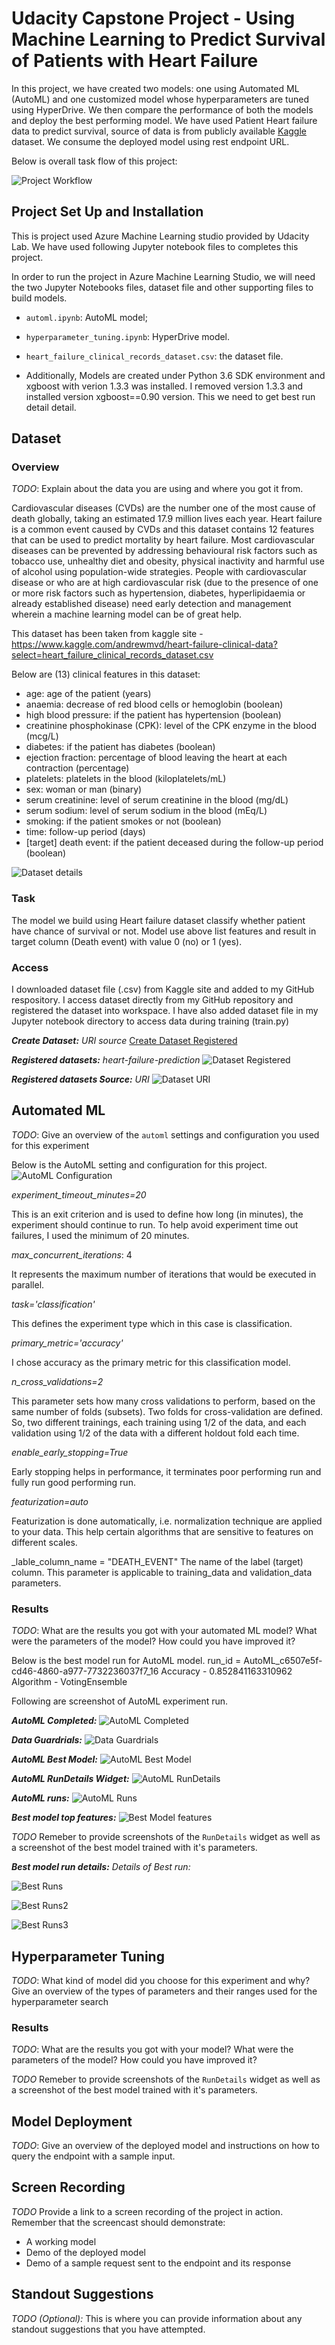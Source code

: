 # Udacity Capstone Project - Using Machine Learning to Predict Survival of Patients with Heart Failure


In this project, we have created two models: one using Automated ML (AutoML) and one customized model whose hyperparameters are tuned using HyperDrive. We then compare the performance of both the models and deploy the best performing model. We have used Patient Heart failure data to predict survival, source of data is from publicly available <a href="https://www.kaggle.com">Kaggle</a> dataset. We consume the deployed model using rest endpoint URL. 

Below is overall task flow of this project:

![Project Workflow](images/Capstone_Project.jpg?raw=true "Project Workflow") 

## Project Set Up and Installation
This is project used Azure Machine Learning studio provided by Udacity Lab. We have used following Jupyter notebook files to completes this project.

In order to run the project in Azure Machine Learning Studio, we will need the two Jupyter Notebooks files, dataset file and other supporting files to build models.

- `automl.ipynb`: AutoML model;
- `hyperparameter_tuning.ipynb`: HyperDrive model.
- `heart_failure_clinical_records_dataset.csv`: the dataset file.

- Additionally, Models are created under Python 3.6 SDK environment and xgboost with verion 1.3.3 was installed. I removed version 1.3.3 and installed version xgboost==0.90 version. This we need to get best run detail detail.

## Dataset

### Overview
*TODO*: Explain about the data you are using and where you got it from.

Cardiovascular diseases (CVDs) are the number one of the most cause of death globally, taking an estimated 17.9 million lives each year.
Heart failure is a common event caused by CVDs and this dataset contains 12 features that can be used to predict mortality by heart failure.
Most cardiovascular diseases can be prevented by addressing behavioural risk factors such as tobacco use, unhealthy diet and obesity, physical inactivity and harmful use of alcohol using population-wide strategies.
People with cardiovascular disease or who are at high cardiovascular risk (due to the presence of one or more risk factors such as hypertension, diabetes, hyperlipidaemia or already established disease) need early detection and management wherein a machine learning model can be of great help.

This dataset has been taken from kaggle site - https://www.kaggle.com/andrewmvd/heart-failure-clinical-data?select=heart_failure_clinical_records_dataset.csv

Below are (13) clinical features in this dataset:

- age: age of the patient (years)
- anaemia: decrease of red blood cells or hemoglobin (boolean)
- high blood pressure: if the patient has hypertension (boolean)
- creatinine phosphokinase (CPK): level of the CPK enzyme in the blood (mcg/L)
- diabetes: if the patient has diabetes (boolean)
- ejection fraction: percentage of blood leaving the heart at each contraction (percentage)
- platelets: platelets in the blood (kiloplatelets/mL)
- sex: woman or man (binary)
- serum creatinine: level of serum creatinine in the blood (mg/dL)
- serum sodium: level of serum sodium in the blood (mEq/L)
- smoking: if the patient smokes or not (boolean)
- time: follow-up period (days)
- [target] death event: if the patient deceased during the follow-up period (boolean)

![Dataset details](images/Dataset_detail.png?raw=true "Dataset detail") 


### Task
The model we build using Heart failure dataset classify whether patient have chance of survival or not. Model use above list features and result in target column (Death event) with value 0 (no) or 1 (yes).


### Access

I downloaded dataset file (.csv) from Kaggle site and added to my GitHub respository. I access dataset directly from my GitHub repository and registered the dataset into workspace. I have also added dataset file in my Jupyter notebook directory to access data during training (train.py)

***Create Dataset:*** _URI source_
[Create Dataset Registered](images/CreateDataset.png?raw=true "Create Dataset") 

***Registered datasets:*** _heart-failure-prediction_
![Dataset Registered](images/RegisteredDataset.png?raw=true "Dataset Registered") 

***Registered datasets Source:*** _URI_
![Dataset URI](images/RegisteredDatasetURI.png?raw=true "Dataset URI") 

 
## Automated ML
*TODO*: Give an overview of the `automl` settings and configuration you used for this experiment

Below is the AutoML setting and configuration for this project.
![AutoML Configuration](images/AutoMLConfiguration.png?raw=true "AutoML Configuration") 

_experiment_timeout_minutes=20_

This is an exit criterion and is used to define how long (in minutes), the experiment should continue to run. To help avoid experiment time out failures, I used the minimum of 20 minutes.

_max_concurrent_iterations_: 4

It represents the maximum number of iterations that would be executed in parallel.

_task='classification'_

This defines the experiment type which in this case is classification.

_primary_metric='accuracy'_

I chose accuracy as the primary metric for this classification model.

_n_cross_validations=2_

This parameter sets how many cross validations to perform, based on the same number of folds (subsets). Two folds for cross-validation are defined. So, two different trainings, each training using 1/2 of the data, and each validation using 1/2 of the data with a different holdout fold each time.

_enable_early_stopping=True_

Early stopping helps in performance, it terminates poor performing run and fully run good performing run.

_featurization=auto_

Featurization is done automatically, i.e. normalization technique are applied to your data. This help certain algorithms that are sensitive to features on different scales.

_lable_column_name = "DEATH_EVENT"
The name of the label (target) column. This parameter is applicable to training_data and validation_data parameters.

### Results
*TODO*: What are the results you got with your automated ML model? What were the parameters of the model? How could you have improved it?

Below is the best model run for AutoML model.
run_id = AutoML_c6507e5f-cd46-4860-a977-7732236037f7_16
Accuracy - 0.852841163310962
Algorithm - VotingEnsemble


Following are screenshot of AutoML experiment run.

***AutoML Completed:***
![AutoML Completed](images/AutoML_Exp_Completed.png?raw=true "AutoML Completed")

***Data Guardrials:***
![Data Guardrials](images/DataGuardrials.png?raw=true "Data Guardrials") 

***AutoML Best Model:***
![AutoML Best Model](images/AutoML_Exp_BestModel1.png?raw=true "AutoML Best Model") 

***AutoML RunDetails Widget:***
![AutoML RunDetails](images/AutoML_Exp_Completed_SDK.png?raw=true "AutoML RunDetails") 

***AutoML runs:***
![AutoML Runs](images/Auto_RunDetails.png.png?raw=true "AutoML Runs") 


***Best model top features:***
![Best Model features](images/BestModel_Topfeatures.png.png?raw=true "Best Model features")

*TODO* Remeber to provide screenshots of the `RunDetails` widget as well as a screenshot of the best model trained with it's parameters.

***Best model run details:*** _Details of Best run:_

![Best Runs](images/BestRunDetails.png.png?raw=true "Best Run")

![Best Runs2](images/BestRunDetails1.png.png?raw=true "Best Run1") 

![Best Runs3](images/BestRunDetails2.png.png?raw=true "Best Run2")



## Hyperparameter Tuning
*TODO*: What kind of model did you choose for this experiment and why? Give an overview of the types of parameters and their ranges used for the hyperparameter search


### Results
*TODO*: What are the results you got with your model? What were the parameters of the model? How could you have improved it?

*TODO* Remeber to provide screenshots of the `RunDetails` widget as well as a screenshot of the best model trained with it's parameters.

## Model Deployment
*TODO*: Give an overview of the deployed model and instructions on how to query the endpoint with a sample input.

## Screen Recording
*TODO* Provide a link to a screen recording of the project in action. Remember that the screencast should demonstrate:
- A working model
- Demo of the deployed  model
- Demo of a sample request sent to the endpoint and its response

## Standout Suggestions
*TODO (Optional):* This is where you can provide information about any standout suggestions that you have attempted.
